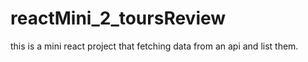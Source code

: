# reactMini_2_toursReview
this is a mini react project that fetching data from an api and list them.
